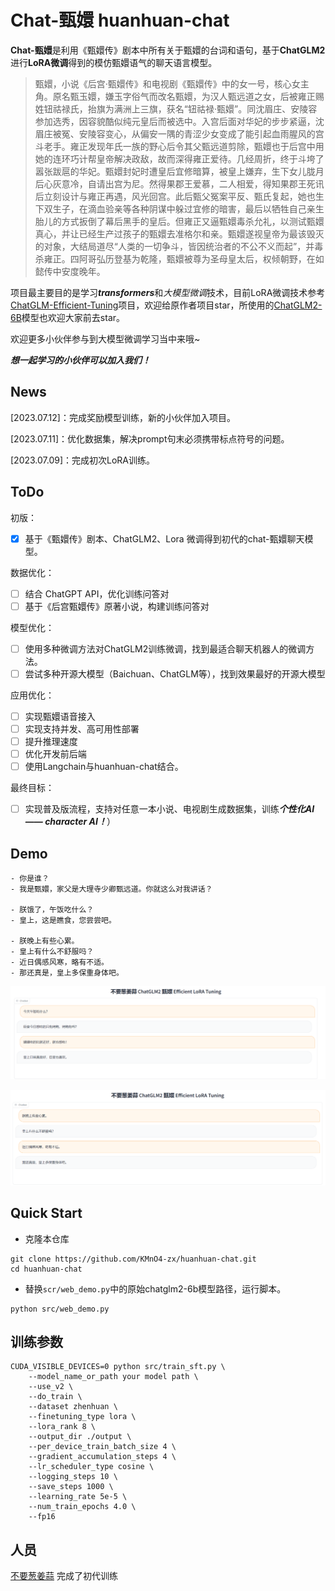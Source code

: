 # Chat-甄嬛 huanhuan-chat

**Chat-甄嬛**是利用《甄嬛传》剧本中所有关于甄嬛的台词和语句，基于**ChatGLM2**进行**LoRA微调**得到的模仿甄嬛语气的聊天语言模型。

> 甄嬛，小说《后宫·甄嬛传》和电视剧《甄嬛传》中的女一号，核心女主角。原名甄玉嬛，嫌玉字俗气而改名甄嬛，为汉人甄远道之女，后被雍正赐姓钮祜禄氏，抬旗为满洲上三旗，获名“钮祜禄·甄嬛”。同沈眉庄、安陵容参加选秀，因容貌酷似纯元皇后而被选中。入宫后面对华妃的步步紧逼，沈眉庄被冤、安陵容变心，从偏安一隅的青涩少女变成了能引起血雨腥风的宫斗老手。雍正发现年氏一族的野心后令其父甄远道剪除，甄嬛也于后宫中用她的连环巧计帮皇帝解决政敌，故而深得雍正爱待。几经周折，终于斗垮了嚣张跋扈的华妃。甄嬛封妃时遭皇后宜修暗算，被皇上嫌弃，生下女儿胧月后心灰意冷，自请出宫为尼。然得果郡王爱慕，二人相爱，得知果郡王死讯后立刻设计与雍正再遇，风光回宫。此后甄父冤案平反、甄氏复起，她也生下双生子，在滴血验亲等各种阴谋中躲过宜修的暗害，最后以牺牲自己亲生胎儿的方式扳倒了幕后黑手的皇后。但雍正又逼甄嬛毒杀允礼，以测试甄嬛真心，并让已经生产过孩子的甄嬛去准格尔和亲。甄嬛遂视皇帝为最该毁灭的对象，大结局道尽“人类的一切争斗，皆因统治者的不公不义而起”，并毒杀雍正。四阿哥弘历登基为乾隆，甄嬛被尊为圣母皇太后，权倾朝野，在如懿传中安度晚年。

项目最主要目的是学习***transformers***和*大模型微调*技术，目前LoRA微调技术参考[ChatGLM-Efficient-Tuning](https://github.com/hiyouga/ChatGLM-Efficient-Tuning)项目，欢迎给原作者项目star，所使用的[ChatGLM2-6B](https://github.com/THUDM/ChatGLM2-6B)模型也欢迎大家前去star。

欢迎更多小伙伴参与到大模型微调学习当中来哦~

***想一起学习的小伙伴可以加入我们！***

## News

[2023.07.12]：完成奖励模型训练，新的小伙伴加入项目。

[2023.07.11]：优化数据集，解决prompt句末必须携带标点符号的问题。

[2023.07.09]：完成初次LoRA训练。

## ToDo

初版：
- [x] 基于《甄嬛传》剧本、ChatGLM2、Lora 微调得到初代的chat-甄嬛聊天模型。

数据优化：
- [ ] 结合 ChatGPT API，优化训练问答对
- [ ] 基于《后宫甄嬛传》原著小说，构建训练问答对

模型优化：
- [ ] 使用多种微调方法对ChatGLM2训练微调，找到最适合聊天机器人的微调方法。
- [ ] 尝试多种开源大模型（Baichuan、ChatGLM等），找到效果最好的开源大模型

应用优化：
- [ ] 实现甄嬛语音接入
- [ ] 实现支持并发、高可用性部署
- [ ] 提升推理速度
- [ ] 优化开发前后端
- [ ] 使用Langchain与huanhuan-chat结合。

最终目标：
- [ ] 实现普及版流程，支持对任意一本小说、电视剧生成数据集，训练***个性化AI —— character AI！***）

## Demo

```
- 你是谁？
- 我是甄嬛，家父是大理寺少卿甄远道。你就这么对我讲话？

- 朕饿了，午饭吃什么？
- 皇上，这是瞧食，您尝尝吧。

- 朕晚上有些心累。
- 皇上有什么不舒服吗？
- 近日偶感风寒，略有不适。
- 那还真是，皇上多保重身体吧。
```

![](image/午饭吃什么.png)

![](image/晚上有些心累.png)

## Quick Start

- 克隆本仓库

```
git clone https://github.com/KMnO4-zx/huanhuan-chat.git
cd huanhuan-chat
```

- 替换`scr/web_demo.py`中的原始chatglm2-6b模型路径，运行脚本。

```
python src/web_demo.py
```

## 训练参数

```shell
CUDA_VISIBLE_DEVICES=0 python src/train_sft.py \
    --model_name_or_path your model path \
    --use_v2 \
    --do_train \
    --dataset zhenhuan \
    --finetuning_type lora \
    --lora_rank 8 \
    --output_dir ./output \
    --per_device_train_batch_size 4 \
    --gradient_accumulation_steps 4 \
    --lr_scheduler_type cosine \
    --logging_steps 10 \
    --save_steps 1000 \
    --learning_rate 5e-5 \
    --num_train_epochs 4.0 \
    --fp16
```

## 人员

[不要葱姜蒜](https://github.com/KMnO4-zx) 完成了初代训练
